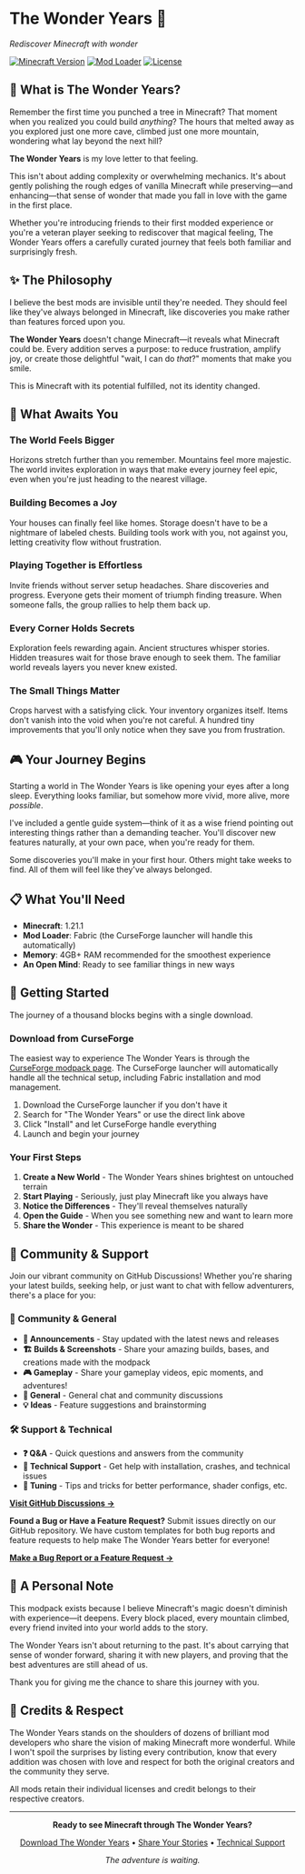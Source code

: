 # The Wonder Years 🌟
*Rediscover Minecraft with wonder*

[![Minecraft Version](https://img.shields.io/badge/Minecraft-1.21.1-brightgreen.svg)](https://minecraft.net/)
[![Mod Loader](https://img.shields.io/badge/Mod%20Loader-Fabric-orange.svg)](https://fabricmc.net/)
[![License](https://img.shields.io/badge/License-Apache-blue.svg)](LICENSE)

## 🎯 What is The Wonder Years?

Remember the first time you punched a tree in Minecraft? That moment when you realized you could build *anything*? The hours that melted away as you explored just one more cave, climbed just one more mountain, wondering what lay beyond the next hill?

**The Wonder Years** is my love letter to that feeling.

This isn't about adding complexity or overwhelming mechanics. It's about gently polishing the rough edges of vanilla Minecraft while preserving—and enhancing—that sense of wonder that made you fall in love with the game in the first place.

Whether you're introducing friends to their first modded experience or you're a veteran player seeking to rediscover that magical feeling, The Wonder Years offers a carefully curated journey that feels both familiar and surprisingly fresh.

## ✨ The Philosophy

I believe the best mods are invisible until they're needed. They should feel like they've always belonged in Minecraft, like discoveries you make rather than features forced upon you.

**The Wonder Years** doesn't change Minecraft—it reveals what Minecraft could be. Every addition serves a purpose: to reduce frustration, amplify joy, or create those delightful "wait, I can do *that*?" moments that make you smile.

This is Minecraft with its potential fulfilled, not its identity changed.

## 🌟 What Awaits You

### The World Feels Bigger
Horizons stretch further than you remember. Mountains feel more majestic. The world invites exploration in ways that make every journey feel epic, even when you're just heading to the nearest village.

### Building Becomes a Joy
Your houses can finally feel like homes. Storage doesn't have to be a nightmare of labeled chests. Building tools work with you, not against you, letting creativity flow without frustration.

### Playing Together is Effortless
Invite friends without server setup headaches. Share discoveries and progress. Everyone gets their moment of triumph finding treasure. When someone falls, the group rallies to help them back up.

### Every Corner Holds Secrets
Exploration feels rewarding again. Ancient structures whisper stories. Hidden treasures wait for those brave enough to seek them. The familiar world reveals layers you never knew existed.

### The Small Things Matter
Crops harvest with a satisfying click. Your inventory organizes itself. Items don't vanish into the void when you're not careful. A hundred tiny improvements that you'll only notice when they save you from frustration.

## 🎮 Your Journey Begins

Starting a world in The Wonder Years is like opening your eyes after a long sleep. Everything looks familiar, but somehow more vivid, more alive, more *possible*.

I've included a gentle guide system—think of it as a wise friend pointing out interesting things rather than a demanding teacher. You'll discover new features naturally, at your own pace, when you're ready for them.

Some discoveries you'll make in your first hour. Others might take weeks to find. All of them will feel like they've always belonged.

## 📋 What You'll Need

- **Minecraft**: 1.21.1
- **Mod Loader**: Fabric (the CurseForge launcher will handle this automatically)
- **Memory**: 4GB+ RAM recommended for the smoothest experience
- **An Open Mind**: Ready to see familiar things in new ways

## 🚀 Getting Started

The journey of a thousand blocks begins with a single download.

### Download from CurseForge
The easiest way to experience The Wonder Years is through the [CurseForge modpack page](https://www.curseforge.com/minecraft/modpacks/the-wonder-years). The CurseForge launcher will automatically handle all the technical setup, including Fabric installation and mod management.

1. Download the CurseForge launcher if you don't have it
2. Search for "The Wonder Years" or use the direct link above
3. Click "Install" and let CurseForge handle everything
4. Launch and begin your journey

### Your First Steps
1. **Create a New World** - The Wonder Years shines brightest on untouched terrain
2. **Start Playing** - Seriously, just play Minecraft like you always have
3. **Notice the Differences** - They'll reveal themselves naturally
4. **Open the Guide** - When you see something new and want to learn more
5. **Share the Wonder** - This experience is meant to be shared

## 💬 Community & Support

Join our vibrant community on GitHub Discussions! Whether you're sharing your latest builds, seeking help, or just want to chat with fellow adventurers, there's a place for you:

### 🎪 Community & General

*   **📣 Announcements** - Stay updated with the latest news and releases
*   **🏗️ Builds & Screenshots** - Share your amazing builds, bases, and creations made with the modpack
*   **🎮 Gameplay** - Share your gameplay videos, epic moments, and adventures!
*   **💭 General** - General chat and community discussions
*   **💡 Ideas** - Feature suggestions and brainstorming

### 🛠️ Support & Technical

*   **❓ Q&A** - Quick questions and answers from the community
*   **🔧 Technical Support** - Get help with installation, crashes, and technical issues
*   **🚀 Tuning** - Tips and tricks for better performance, shader configs, etc.

**[Visit GitHub Discussions →](https://github.com/L9Tigrotto/The-Wonder-Years/discussions)**

**Found a Bug or Have a Feature Request?** Submit issues directly on our GitHub repository. We have custom templates for both bug reports and feature requests to help make The Wonder Years better for everyone!

**[Make a Bug Report or a Feature Request →](https://github.com/L9Tigrotto/The-Wonder-Years/issues)**

## 💝 A Personal Note

This modpack exists because I believe Minecraft's magic doesn't diminish with experience—it deepens. Every block placed, every mountain climbed, every friend invited into your world adds to the story.

The Wonder Years isn't about returning to the past. It's about carrying that sense of wonder forward, sharing it with new players, and proving that the best adventures are still ahead of us.

Thank you for giving me the chance to share this journey with you.

## 📜 Credits & Respect

The Wonder Years stands on the shoulders of dozens of brilliant mod developers who share the vision of making Minecraft more wonderful. While I won't spoil the surprises by listing every contribution, know that every addition was chosen with love and respect for both the original creators and the community they serve.

All mods retain their individual licenses and credit belongs to their respective creators.

---

<div align="center">

**Ready to see Minecraft through The Wonder Years?**

[Download The Wonder Years](https://www.curseforge.com/minecraft/modpacks/the-wonder-years) • [Share Your Stories](../../discussions/categories/general) • [Technical Support](../../discussions/categories/technical-support)

*The adventure is waiting.*

</div>

